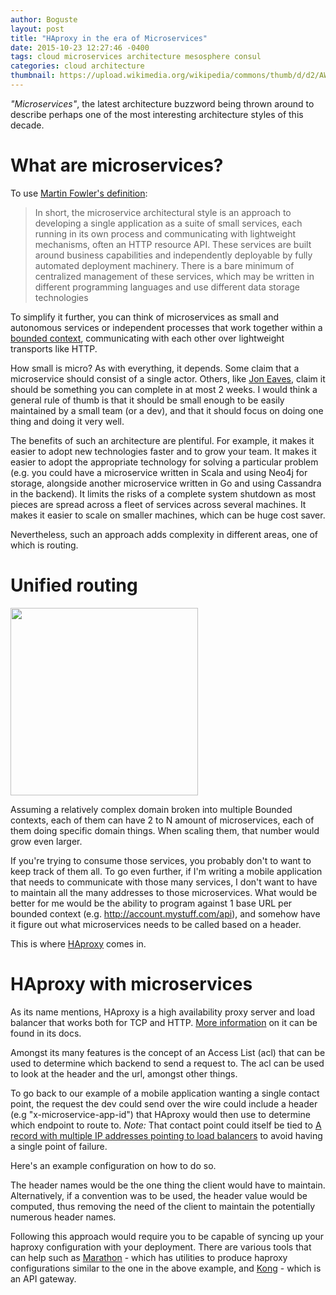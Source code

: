 ```yaml
---
author: Boguste
layout: post
title: "HAproxy in the era of Microservices"
date: 2015-10-23 12:27:46 -0400
tags: cloud microservices architecture mesosphere consul
categories: cloud architecture
thumbnail: https://upload.wikimedia.org/wikipedia/commons/thumb/d/d2/AWS_Simple_Icons_Networking_Amazon_Elastic_Load_Balancer.svg/768px-AWS_Simple_Icons_Networking_Amazon_Elastic_Load_Balancer.svg.png
---
```


*"Microservices"*, the latest architecture buzzword being thrown around to describe perhaps one of the most interesting architecture styles of this decade.

# What are microservices?

To use [Martin Fowler's definition](http://martinfowler.com/articles/microservices.html):

>In short, the microservice architectural style is an approach to developing a single application as a suite of small services, each running in its own process and communicating with lightweight mechanisms, often an HTTP resource API. These services are built around business capabilities and independently deployable by fully automated deployment machinery. There is a bare minimum of centralized management of these services, which may be written in different programming languages and use different data storage technologies

To simplify it further, you can think of microservices as small and autonomous services or independent processes that work together within a [bounded context](http://martinfowler.com/bliki/BoundedContext.html), communicating with each other over lightweight transports like HTTP.

How small is micro? As with everything, it depends. Some claim that a microservice should consist of a single actor. Others, like [Jon Eaves](http://techblog.realestate.com.au/micro-services-what-even-are-they/), claim it should be something you can complete in at most 2 weeks. I would think a general rule of thumb is that it should be small enough to be easily maintained by a small team (or a dev), and that it should focus on doing one thing and doing it very well.

The benefits of such an architecture are plentiful. For example, it makes it easier to adopt new technologies faster and to grow your team. It makes it easier to adopt the appropriate technology for solving a particular problem (e.g. you could have a microservice written in Scala and using Neo4j for storage, alongside another microservice written in Go and using Cassandra in the backend). It limits the risks of a complete system shutdown as most pieces are spread across a fleet of services across several machines. It makes it easier to scale on smaller machines, which can be huge cost saver.

Nevertheless, such an approach adds complexity in different areas, one of which is routing.

# Unified routing
<img class="center" src="https://upload.wikimedia.org/wikipedia/commons/7/78/Double_slip_at_Munich_central.jpg"   height="300"/>

Assuming a relatively complex domain broken into multiple Bounded contexts, each of them can have 2 to N amount of microservices, each of them doing specific domain things. When scaling them, that number would grow even larger.

If you're trying to consume those services, you probably don't to want to keep track of them all. To go even further, if I'm writing a mobile application that needs to communicate with those many services, I don't want to have to maintain all the many addresses to those microservices. What would be better for me would be the ability to program against 1 base URL per bounded context (e.g. http://account.mystuff.com/api), and somehow have it figure out what microservices needs to be called based on a header.

This is where [HAproxy](http://www.HAproxy.org/) comes in.

# HAproxy with microservices

As its name mentions, HAproxy is a high availability proxy server and load balancer that works both for TCP and HTTP. [More information](http://cbonte.github.io/haproxy-dconv/index.html) on it can be found in its docs.

Amongst its many features is the concept of an Access List (acl) that can be used to determine which backend to send a request to. The acl can be used to look at the header and the url, amongst other things.

To go back to our example of a mobile application wanting a single contact point, the request the dev could send over the wire could include a header (e.g "x-microservice-app-id") that HAproxy would then use to determine which endpoint to route to. *Note:* That contact point could itself be tied to [A record with multiple IP addresses pointing to load balancers](http://www.rightscale.com/blog/enterprise-cloud-strategies/dns-load-balancing-and-using-multiple-load-balancers-cloud) to avoid having a single point of failure.

Here's an example configuration on how to do so.

<script src="https://gist.github.com/bhameyie/07c1ee9aaa3e8a200c8c.js"></script>

The header names would be the one thing the client would have to maintain. Alternatively, if a convention was to be used, the header value would be computed, thus removing the need of the client to maintain the potentially numerous header names.

Following this approach would require you to be capable of syncing up your haproxy configuration with your deployment. There are various tools that can help such as [Marathon](https://mesosphere.github.io/marathon/) - which has utilities to produce haproxy configurations similar to the one in the above example, and [Kong](https://getkong.org/) - which is an API gateway.
